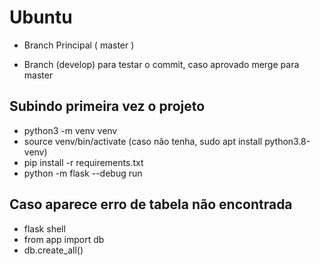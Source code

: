 
# Ubuntu

- Branch Principal ( master )

- Branch (develop) para testar o commit, caso aprovado merge para master

## Subindo primeira vez o projeto
- python3 -m venv venv 
- source venv/bin/activate  (caso não tenha, sudo apt install python3.8-venv)
- pip install -r requirements.txt
- python -m flask --debug run


## Caso aparece erro de tabela não encontrada 
- flask shell
- from app import db
- db.create_all()
